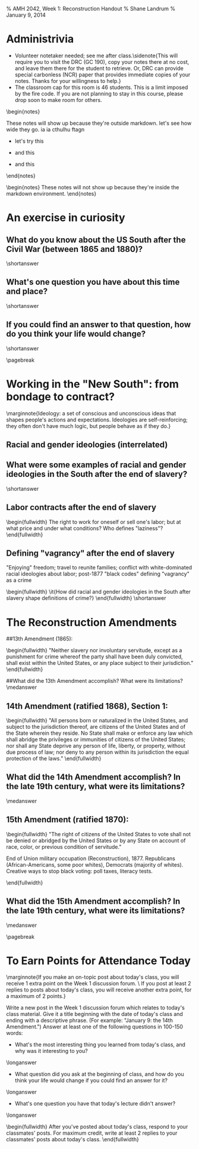 % AMH 2042, Week 1: Reconstruction Handout
% Shane Landrum
% January 9, 2014


# Administrivia

* Volunteer notetaker needed; see me after class.\sidenote{This will require you to visit the DRC (GC 190), copy your notes there at no cost, and leave them there for the student to retrieve. Or, DRC can provide special carbonless (NCR) paper that provides immediate copies of your notes. Thanks for your willingness to help.}
* The classroom cap for this room is 46 students. This is a limit imposed by the fire code. If you are not planning to stay in this course, please drop soon to make room for others.

\begin{notes}

These notes will show up because they're outside markdown. let's see how wide they go. ia ia cthulhu ftagn

* let's try this

* and this

* and this

\end{notes}

\begin{notes}
These notes will not show up because they're inside the markdown environment.
\end{notes}

# An exercise in curiosity

## What do you know about the US South after the Civil War (between 1865 and 1880)?
\shortanswer

## What's one question you have about this time and place?
\shortanswer

## If you could find an answer to that question, how do you think your life would change?
\shortanswer

\pagebreak

# Working in the "New South": from bondage to contract?

\marginnote{Ideology: a set of conscious and unconscious ideas that shapes people's actions and expectations. Ideologies are self-reinforcing; they often don't have much logic, but people behave as if they do.}

## Racial and gender ideologies (interrelated)

## What were some examples of racial and gender ideologies in the South after the end of slavery?
\shortanswer

## Labor contracts after the end of slavery

\begin{fullwidth}
The right to work for oneself or sell one's labor; but at what price and under what conditions? Who defines "laziness"?
\end{fullwidth}


## Defining "vagrancy" after the end of slavery

"Enjoying" freedom; travel to reunite families; conflict with white-dominated racial ideologies about labor; post-1877 "black codes" defining "vagrancy" as a crime


\begin{fullwidth}
\it{How did racial and gender ideologies in the South after slavery shape definitions of crime?}
\end{fullwidth}
\shortanswer


# The Reconstruction Amendments

##13th Amendment (1865): 

\begin{fullwidth}
"Neither slavery nor involuntary servitude, except as a punishment for crime whereof the party shall have been duly convicted, shall exist within the United States, or any place subject to their jurisdiction."
\end{fullwidth}

	
##What did the 13th Amendment accomplish? What were its limitations?
\medanswer


## 14th Amendment (ratified 1868), Section 1:
\begin{fullwidth}
"All persons born or naturalized in the United States, and subject to the jurisdiction thereof, are citizens of the United States and of the State wherein they reside. No State shall make or enforce any law which shall abridge the privileges or immunities of citizens of the United States; nor shall any State deprive any person of life, liberty, or property, without due process of law; nor deny to any person within its jurisdiction the equal protection of the laws."
\end{fullwidth}

## What did the 14th Amendment accomplish? In the late 19th century, what were its limitations?
\medanswer


## 15th Amendment (ratified 1870): 

\begin{fullwidth}
"The right of citizens of the United States to vote shall not be denied or abridged by the United States or by any State on account of race, color, or previous condition of servitude."

End of Union military occupation (Reconstruction), 1877. Republicans (African-Americans, some poor whites), Democrats (majority of whites). Creative ways to stop black voting: poll taxes, literacy tests.

\end{fullwidth}

## What did the 15th Amendment accomplish? In the late 19th century, what were its limitations?
\medanswer



\pagebreak

# To Earn Points for Attendance Today

\marginnote{If you make an on-topic post about today's class, you will receive 1 extra point on the Week 1 discussion forum. \\ If you post at least 2 replies to posts about today's class, you will receive another extra point, for a maximum of 2 points.}

Write a new post in the Week 1 discussion forum which relates to today's class material. Give it a title beginning with the date of today's class and ending with a descriptive phrase. (For example: "January 9: the 14th Amendment.") Answer at least one of the following questions in 100-150 words:

* What's the most interesting thing you learned from today's class, and why was it interesting to you?

\longanswer


* What question did you ask at the beginning of class, and how do you think your life would change if you could find an answer for it?

\longanswer

* What's one question you have that today's lecture didn't answer?

\longanswer

\begin{fullwidth}
After you've posted about today's class, respond to your classmates' posts. For maximum credit, write at least 2 replies to your classmates' posts about today's class.
\end{fullwidth}
